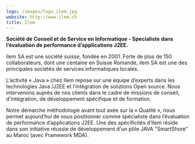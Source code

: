 ```yaml
---
logo: /images/logo_ilem.jpg
website: http://www.ilem.ch
title: Ilem
---
```


**Société de Conseil et de Service en Informatique - Specialiste dans l’évaluation de performance d’applications J2EE.**

ilem SA est une société suisse, fondée en 2001.
Forte de plus de 150 collaborateurs, dont une centaine en Suisse Romande, ilem SA est une des principales sociétés de services informatiques locales.

L’activité « Java » chez Ilem repose sur une équipe d’experts dans les technologies Java /J2EE et l’intégration de solutions Open source.
Nous intervenons auprès de nos clients dans le cadre de missions de conseil, d'intégration, de développement spécifique et de formation.

Notre démarche méthodologie avant tout axée sur  la « Qualité »,  nous permet aujourd’hui de nous positionner comme spécialiste dans l’évaluation de performance d’applications J2EE.
Une des spécificités d’Ilem réside  dans son initiative réussie de développement d'un pôle JAVA "SmartShore" au Maroc (avec Framework MDA).
